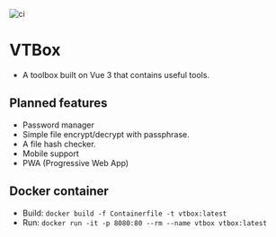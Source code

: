 ![ci](https://github.com/VigroX/VTBox/actions/workflows/ci.yml/badge.svg)

# VTBox

- A toolbox built on Vue 3 that contains useful tools.

## Planned features

- Password manager
- Simple file encrypt/decrypt with passphrase.
- A file hash checker.
- Mobile support
- PWA (Progressive Web App)

## Docker container

- Build: `docker build -f Containerfile -t vtbox:latest`
- Run: `docker run -it -p 8080:80 --rm --name vtbox vtbox:latest`